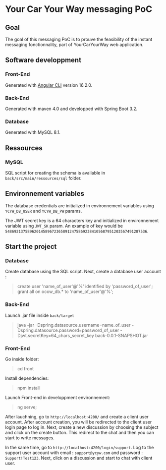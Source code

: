 # Your Car Your Way messaging PoC

## Goal

The goal of this messaging PoC is to prouve the feasibility of the instant messaging fonctionnality, part of YourCarYourWay web application.

## Software developpment

### Front-End

Generated with [Angular CLI](https://github.com/angular/angular-cli) version 16.2.0.

### Back-End

Generated with maven 4.0 and developped with Spring Boot 3.2.

### Database

Generated with MySQL 8.1.

## Ressources

### MySQL

SQL script for creating the schema is available in `back/src/main/ressources/sql` folder.

## Environnement variables

The database credentials are initialized in environnement variables using `YCYW_DB_USER` and `YCYW_DB_PW` params.

The JWT secret key is a 64 characters key and initialized in environnement variable using `JWT_SK` param. An example of key would be `5486921375896201458967236589124758692384105687951203567491287536`.

## Start the project

### Database

Create database using the SQL script. Next, create a database user account :
> create user 'name_of_user'@'%' identified by 'password_of_user';
> grant all on ocow_db.* to 'name_of_user'@'%';

### Back-End

Launch .jar file inside `back/target`
> java -jar -Dspring.datasource.username=name_of_user -Dspring.datasource.password=password_of_user -Djwt.secretKey=64_chars_secret_key back-0.0.1-SNAPSHOT.jar

### Front-End

Go inside folder:
> cd front

Install dependencies:
> npm install

Launch Front-end in developpment environnement:
> ng serve;

After lauchning, go to `http://localhost:4200/` and create a client user account. After account creation, you will be redirected to the client user login page to log in. Next, create a new discussion by choosing the subject and click on the create button. This redirect to the chat and then you can start to write messages.

In the same time, go to `http://localhost:4200/login/support`. Log to the support user account with email : `support@ycyw.com` and password : `Support!Test123`. Next, click on a discussion and start to chat with client user.







